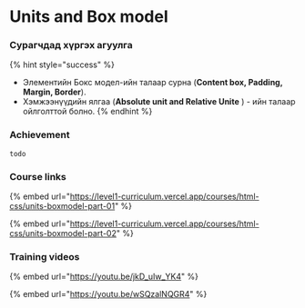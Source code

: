 # Units and Box model

### Сурагчдад хүргэх агуулга

{% hint style="success" %}
* Элементийн Бокс модел-ийн талаар сурна (**Content box, Padding, Margin, Border**).&#x20;
* Хэмжээнүүдийн ялгаа (**Absolute unit and Relative Unite** ) - ийн талаар ойлголттой болно.
{% endhint %}

### Achievement

```
todo

```

### Course links

{% embed url="https://level1-curriculum.vercel.app/courses/html-css/units-boxmodel-part-01" %}

{% embed url="https://level1-curriculum.vercel.app/courses/html-css/units-boxmodel-part-02" %}

### Training videos

{% embed url="https://youtu.be/jkD_uIw_YK4" %}

{% embed url="https://youtu.be/wSQzalNQGR4" %}
